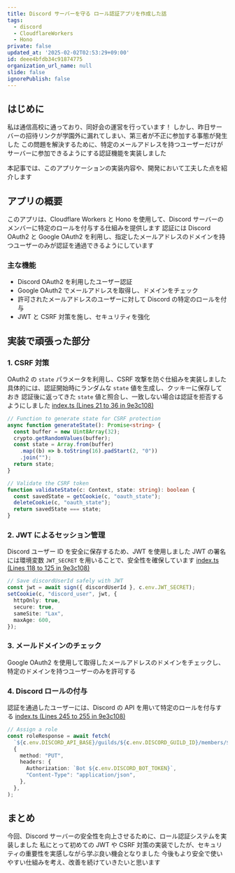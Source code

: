 ```yaml
---
title: Discord サーバーを守る ロール認証アプリを作成した話
tags:
  - discord
  - CloudflareWorkers
  - Hono
private: false
updated_at: '2025-02-02T02:53:29+09:00'
id: deee4bfdb34c91874775
organization_url_name: null
slide: false
ignorePublish: false
---
```


## はじめに

私は通信高校に通っており、同好会の運営を行っています！
しかし、昨日サーバーの招待リンクが学園外に漏れてしまい、第三者が不正に参加する事態が発生した
この問題を解決するために、特定のメールアドレスを持つユーザーだけがサーバーに参加できるようにする認証機能を実装しました

本記事では、このアプリケーションの実装内容や、開発において工夫した点を紹介します

## アプリの概要

このアプリは、Cloudflare Workers と Hono を使用して、Discord サーバーのメンバーに特定のロールを付与する仕組みを提供します
認証には Discord OAuth2 と Google OAuth2 を利用し、指定したメールアドレスのドメインを持つユーザーのみが認証を通過できるようにしています

### 主な機能

- Discord OAuth2 を利用したユーザー認証
- Google OAuth2 でメールアドレスを取得し、ドメインをチェック
- 許可されたメールアドレスのユーザーに対して Discord の特定のロールを付与
- JWT と CSRF 対策を施し、セキュリティを強化

## 実装で頑張った部分

### 1. CSRF 対策

OAuth2 の `state` パラメータを利用し、CSRF 攻撃を防ぐ仕組みを実装しました
具体的には、認証開始時にランダムな `state` 値を生成し、クッキーに保存しておき
認証後に返ってきた `state` 値と照合し、一致しない場合は認証を拒否するようにしました
[index.ts (Lines 21 to 36 in 9e3c108)](https://github.com/minagishl/discord-email-auth/blob/9e3c1084053218d76aacd9b596fd9ddd0ef4dda1/src/index.ts#L21-L36)

```ts
// Function to generate state for CSRF protection
async function generateState(): Promise<string> {
  const buffer = new Uint8Array(32);
  crypto.getRandomValues(buffer);
  const state = Array.from(buffer)
    .map((b) => b.toString(16).padStart(2, "0"))
    .join("");
  return state;
}

// Validate the CSRF token
function validateState(c: Context, state: string): boolean {
  const savedState = getCookie(c, "oauth_state");
  deleteCookie(c, "oauth_state");
  return savedState === state;
}
```

### 2. JWT によるセッション管理

Discord ユーザー ID を安全に保存するため、JWT を使用しました
JWT の署名には環境変数 `JWT_SECRET` を用いることで、安全性を確保しています
[index.ts (Lines 118 to 125 in 9e3c108)](https://github.com/minagishl/discord-email-auth/blob/9e3c1084053218d76aacd9b596fd9ddd0ef4dda1/src/index.ts#L118-L125)

```ts
// Save discordUserId safely with JWT
const jwt = await sign({ discordUserId }, c.env.JWT_SECRET);
setCookie(c, "discord_user", jwt, {
  httpOnly: true,
  secure: true,
  sameSite: "Lax",
  maxAge: 600,
});
```

### 3. メールドメインのチェック

Google OAuth2 を使用して取得したメールアドレスのドメインをチェックし、特定のドメインを持つユーザーのみを許可する

### 4. Discord ロールの付与

認証を通過したユーザーには、Discord の API を用いて特定のロールを付与する
[index.ts (Lines 245 to 255 in 9e3c108)](https://github.com/minagishl/discord-email-auth/blob/9e3c1084053218d76aacd9b596fd9ddd0ef4dda1/src/index.ts#L245-L255)

```ts
// Assign a role
const roleResponse = await fetch(
  `${c.env.DISCORD_API_BASE}/guilds/${c.env.DISCORD_GUILD_ID}/members/${discordUserId}/roles/${c.env.DISCORD_ROLE_ID}`,
  {
    method: "PUT",
    headers: {
      Authorization: `Bot ${c.env.DISCORD_BOT_TOKEN}`,
      "Content-Type": "application/json",
    },
  },
);
```

## まとめ

今回、Discord サーバーの安全性を向上させるために、ロール認証システムを実装しました
私にとって初めての JWT や CSRF 対策の実装でしたが、セキュリティの重要性を実感しながら学ぶ良い機会となりました
今後もより安全で使いやすい仕組みを考え、改善を続けていきたいと思います
